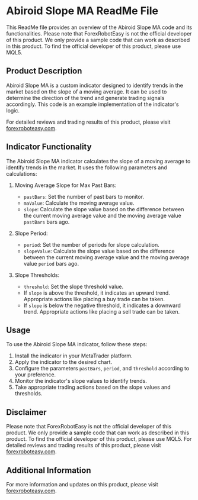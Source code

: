 # Abiroid Slope MA ReadMe File

This ReadMe file provides an overview of the Abiroid Slope MA code and its functionalities. Please note that ForexRobotEasy is not the official developer of this product. We only provide a sample code that can work as described in this product. To find the official developer of this product, please use MQL5.

## Product Description

Abiroid Slope MA is a custom indicator designed to identify trends in the market based on the slope of a moving average. It can be used to determine the direction of the trend and generate trading signals accordingly. This code is an example implementation of the indicator's logic.

For detailed reviews and trading results of this product, please visit [forexroboteasy.com](https://forexroboteasy.com/forex-robot-review/abiroid-slope-ma-in-depth-review-of-forex-software-features/).

## Indicator Functionality

The Abiroid Slope MA indicator calculates the slope of a moving average to identify trends in the market. It uses the following parameters and calculations:

1. Moving Average Slope for Max Past Bars:
   - `pastBars`: Set the number of past bars to monitor.
   - `maValue`: Calculate the moving average value.
   - `slope`: Calculate the slope value based on the difference between the current moving average value and the moving average value `pastBars` bars ago.

2. Slope Period:
   - `period`: Set the number of periods for slope calculation.
   - `slopeValue`: Calculate the slope value based on the difference between the current moving average value and the moving average value `period` bars ago.

3. Slope Thresholds:
   - `threshold`: Set the slope threshold value.
   - If `slope` is above the threshold, it indicates an upward trend. Appropriate actions like placing a buy trade can be taken.
   - If `slope` is below the negative threshold, it indicates a downward trend. Appropriate actions like placing a sell trade can be taken.

## Usage

To use the Abiroid Slope MA indicator, follow these steps:

1. Install the indicator in your MetaTrader platform.
2. Apply the indicator to the desired chart.
3. Configure the parameters `pastBars`, `period`, and `threshold` according to your preference.
4. Monitor the indicator's slope values to identify trends.
5. Take appropriate trading actions based on the slope values and thresholds.

## Disclaimer

Please note that ForexRobotEasy is not the official developer of this product. We only provide a sample code that can work as described in this product. To find the official developer of this product, please use MQL5. For detailed reviews and trading results of this product, please visit [forexroboteasy.com](https://forexroboteasy.com/forex-robot-review/abiroid-slope-ma-in-depth-review-of-forex-software-features/).

## Additional Information

For more information and updates on this product, please visit [forexroboteasy.com](https://forexroboteasy.com).
